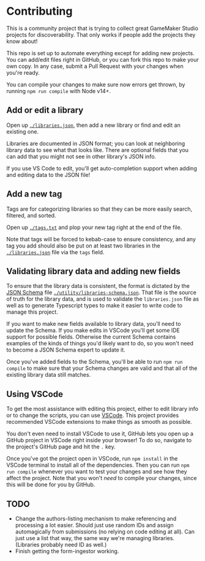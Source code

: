 # Contributing

This is a community project that is trying to collect great GameMaker Studio projects for discoverability. That only works if people add the projects they know about!

This repo is set up to automate everything except for adding new projects. You can add/edit files right in GitHub, or you can fork this repo to make your own copy. In any case, submit a Pull Request with your changes when you're ready.

You can compile your changes to make sure now errors get thrown, by running `npm run compile` with Node v14+.

## Add or edit a library

Open up [`./libraries.json`](./libraries.json), then add a new library or find and edit an existing one.

Libraries are documented in JSON format; you can look at neighboring library data to see what that looks like. There are optional fields that you can add that you might not see in other library's JSON info.

If you use VS Code to edit, you'll get auto-completion support when adding and editing data to the JSON file!

## Add a new tag

Tags are for categorizing libraries so that they can be more easily search, filtered, and sorted.

Open up [`./tags.txt`](./tags.txt) and plop your new tag right at the end of the file.

Note that tags will be forced to kebab-case to ensure consistency, and any tag you add should also be put on at least two libraries in the [`./libraries.json`](./libraries.json) file via the `tags` field.

## Validating library data and adding new fields

To ensure that the library data is consistent, the format is dictated by the [JSON Schema](https://json-schema.org/) file [`./utility/libraries-schema.json`](./utility/libraries-schema.json). That file is the source of truth for the library data, and is used to validate the `libraries.json` file as well as to generate Typescript types to make it easier to write code to manage this project.

If you want to make new fields available to library data, you'll need to update the Schema. If you make edits in VSCode you'll get some IDE support for possible fields. Otherwise the current Schema contains examples of the kinds of things you'd likely want to do, so you won't need to become a JSON Schema expert to update it.

Once you've added fields to the Schema, you'll be able to run `npm run compile` to make sure that your Schema changes are valid and that all of the existing library data still matches.

## Using VSCode

To get the most assistance with editing this project, either to edit library info or to change the scripts, you can use [VSCode](https://code.visualstudio.com/). This project provides recommended VSCode extensions to make things as smooth as possible.

You don't even need to install VSCode to use it, GitHub lets you open up a GitHub project in VSCode right inside your browser! To do so, navigate to the project's GitHub page and hit the `.` key.

Once you've got the project open in VSCode, run `npm install` in the VSCode terminal to install all of the dependencies. Then you can run `npm run compile` whenever you want to test your changes and see how they affect the project. Note that you won't *need* to compile your changes, since this will be done for you by GitHub.

## TODO

- Change the authors-listing mechanism to make referencing and processing a lot easier. Should just use random IDs and assign automagically from submissions (no relying on code editing at all). Can just use a list that way, the same way we're managing libraries. (Libraries probably need ID as well.)
- Finish getting the form-ingestor working.
